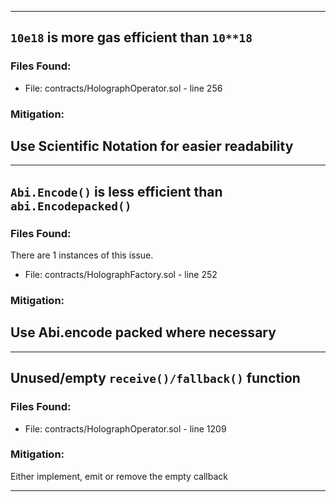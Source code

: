  --- 

 ## `10e18` is more gas efficient than `10**18` 
 ### Files Found: 
 - File: contracts/HolographOperator.sol - line 256 

 ### Mitigation: 
 Use Scientific Notation for easier readability 
 --- 

 --- 
 ## `Abi.Encode()` is less efficient than `abi.Encodepacked()` 
 ### Files Found: 
 There are 1 instances of this issue. 
 - File: contracts/HolographFactory.sol - line 252 
 
 ### Mitigation: 
 Use Abi.encode packed where necessary 
 --- 

 --- 

 ## Unused/empty `receive()/fallback()` function 
 ### Files Found: 

- File: contracts/HolographOperator.sol - line 1209 
 
 ### Mitigation: 
 Either implement, emit or remove the empty callback 
 
--- 

